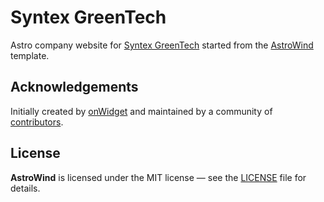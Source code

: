 # Syntex GreenTech

Astro company website for [Syntex GreenTech](https://syntexgreen.tech) started from the [AstroWind](https://astrowind.vercel.app/) template.

## Acknowledgements

Initially created by [onWidget](https://onwidget.com) and maintained by a community of [contributors](https://github.com/onwidget/astrowind/graphs/contributors).

## License

**AstroWind** is licensed under the MIT license — see the [LICENSE](./LICENSE.md) file for details.
